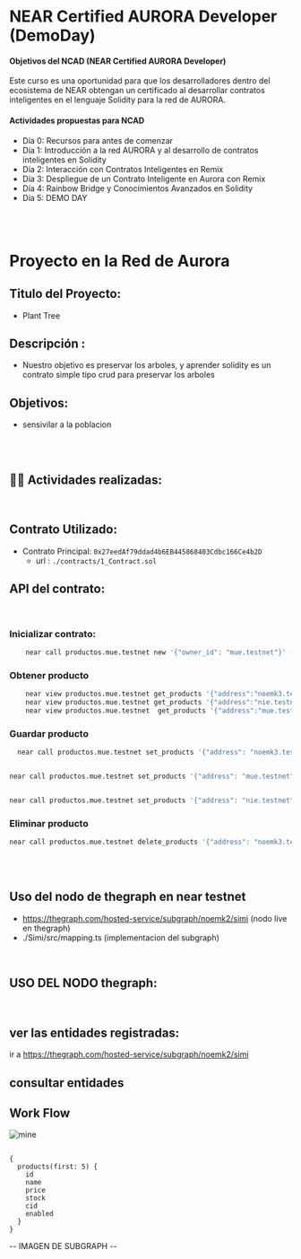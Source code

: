 # NEAR Certified AURORA Developer (DemoDay)


#### Objetivos del NCAD (NEAR Certified AURORA Developer)
 Este curso es una oportunidad para que los desarrolladores dentro del ecosistema de NEAR obtengan un certificado al desarrollar contratos inteligentes en el lenguaje Solidity para la red de AURORA.

#### Actividades propuestas para NCAD
- Día 0: Recursos para antes de comenzar
- Día 1: Introducción a la red AURORA y al desarrollo de contratos inteligentes en  Solidity
- Día 2: Interacción con Contratos Inteligentes en Remix 
- Día 3: Despliegue de un Contrato Inteligente en Aurora con Remix 
- Día 4: Rainbow Bridge y Conocimientos Avanzados en Solidity
- Día 5: DEMO DAY

</br>
</br>

# Proyecto en la Red de Aurora


## Titulo del Proyecto:
- Plant Tree


## Descripción :
- Nuestro objetivo es preservar los arboles, y aprender solidity es un contrato simple tipo crud para preservar los arboles

## Objetivos:
- sensivilar a la poblacion 

</br>
</br>

## 👨‍💻  Actividades realizadas:

</br>

## Contrato Utilizado: 
- Contrato Principal: `0x27eedAf79ddad4b6EB445868403Cdbc166Ce4b2D` 
    - url : `./contracts/1_Contract.sol`

## API del contrato:

</br>

### Inicializar contrato:

```sh
    near call productos.mue.testnet new '{"owner_id": "mue.testnet"}' --accountId $YOUR_ACCOUNT.testnet
```

### Obtener producto
```sh
    near view productos.mue.testnet get_products '{"address":"noemk3.testnet"}'
    near view productos.mue.testnet get_products '{"address":"nie.testnet"}'
    near view productos.mue.testnet  get_products '{"address":"mue.testnet"}'
```

### Guardar producto

```sh
  near call productos.mue.testnet set_products '{"address": "noemk3.testnet", "name": "phone 5", "price": 520, "stock": 50,"cid": "QmUWe3CW6NoFimZ34xWCKdzrveCD5zqExTAUeFzJ6nbDYp" }' --accountId mue.testnet


near call productos.mue.testnet set_products '{"address": "mue.testnet", "name": "phone 1", "price": 10, "stock": 10,"cid": "Qmb7VQPf7KFnXSQed5LWWQoCzmqvsQQoaEjd98wGweppvE" }' --accountId mue.testnet


near call productos.mue.testnet set_products '{"address": "nie.testnet", "name": "phone 4", "price": 40, "stock": 40,"cid": "Qmb7VQPf7KFnXSQed5LWWQoCzmqvsQQoaEjd98wGweppvE" }' --accountId mue.testnet

```

### Eliminar producto

```sh
near call productos.mue.testnet delete_products '{"address": "noemk3.testnet"}' --accountId mue.testnet
```


</br>
</br>


## Uso del nodo de thegraph en near testnet
- https://thegraph.com/hosted-service/subgraph/noemk2/simi (nodo live en thegraph)
- ./Simi/src/mapping.ts (implementacion del subgraph) 

</br>

## USO DEL NODO thegraph:

</br>

## ver las entidades registradas:
ir a https://thegraph.com/hosted-service/subgraph/noemk2/simi

## consultar entidades



## Work Flow
![mine](https://user-images.githubusercontent.com/37389982/173131594-596f66a7-4c26-482c-8d8f-2d758d500c7f.png)

```

{
  products(first: 5) {
    id
    name
    price
    stock
    cid
    enabled
  }
}

```
-- IMAGEN DE SUBGRAPH --
